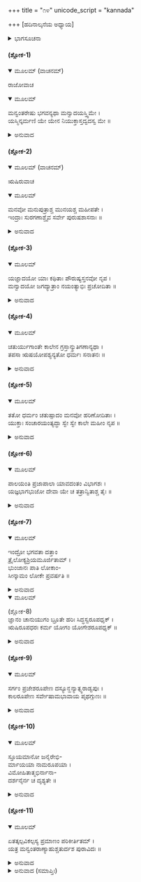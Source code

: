 +++
title = "೧೪"
unicode_script = "kannada"

+++
[ಹದಿನಾಲ್ಕನೆಯ ಅಧ್ಯಾಯ]



<details><summary>ಭಾಗಸೂಚನಾ</summary>

ಮನುವೇ ಮೊದಲಾದವರ ಕರ್ತವ್ಯ ನಿರೂಪಣೆ
</details>

#### (ಶ್ಲೋಕ-1)


<details open><summary>ಮೂಲಮ್ (ವಾಚನಮ್)</summary>

ರಾಜೋವಾಚ
</details>

<details open><summary>ಮೂಲಮ್</summary>

ಮನ್ವಂತರೇಷು ಭಗವನ್ಯಥಾ ಮನ್ವಾದಯಸ್ತ್ವಿಮೇ ।  
ಯಸ್ಮಿನ್ಕರ್ಮಣಿ ಯೇ ಯೇನ ನಿಯುಕ್ತಾಸ್ತದ್ವದಸ್ವ ಮೇ ॥
</details>

<details><summary>ಅನುವಾದ</summary>

ಪರೀಕ್ಷಿದ್ರಾಜನು ಕೇಳಿದನು — ಪೂಜ್ಯರೇ! ತಾವು ವರ್ಣಿಸಿದ ಈ ಮನುಗಳು, ಮನುಪುತ್ರರು, ಸಪ್ತರ್ಷಿಗಳು ತಮ್ಮ-ತಮ್ಮ ಮನ್ವಂತರಗಳಲ್ಲಿ ಯಾರಿಂದ ನಿಯುಕ್ತರಾಗುತ್ತಾರೆ? ಯಾವ-ಯಾವ ಕರ್ಮಗಳನ್ನು ಹೇಗೇಗೆ ಮಾಡುತ್ತಾರೆ? ಇದನ್ನು ತಾವು ದಯಮಾಡಿ ನನಗೆ ಹೇಳುವವರಾಗಿರಿ. ॥1॥
</details>

#### (ಶ್ಲೋಕ-2)


<details open><summary>ಮೂಲಮ್ (ವಾಚನಮ್)</summary>

ಋಷಿರುವಾಚ
</details>

<details open><summary>ಮೂಲಮ್</summary>

ಮನವೋ ಮನುಪುತ್ರಾಶ್ಚ ಮುನಯಶ್ಚ ಮಹೀಪತೇ ।  
ಇಂದ್ರಾಃ ಸುರಗಣಾಶ್ಚೈವ ಸರ್ವೇ ಪುರುಷಶಾಸನಾಃ ॥
</details>

<details><summary>ಅನುವಾದ</summary>

ಶ್ರೀಶುಕಮಹಾಮುನಿಗಳು ಹೇಳುತ್ತಾರೆ — ಎಲೈ ಪರೀಕ್ಷಿತನೇ! ಮನುಗಳನ್ನು, ಮನುಪುತ್ರರನ್ನು, ಸಪ್ತರ್ಷಿಗಳನ್ನು, ದೇವತೆಗಳನ್ನು, ಇಂದ್ರನನ್ನು ನಿಯುಕ್ತಗೊಳಿಸುವವನು ಸ್ವತಃ ಭಗವಂತನೇ ಆಗಿರುವನು.॥2॥
</details>

#### (ಶ್ಲೋಕ-3)


<details open><summary>ಮೂಲಮ್</summary>

ಯಜ್ಞಾದಯೋ ಯಾಃ ಕಥಿತಾಃ ಪೌರುಷ್ಯಸ್ತನವೋ ನೃಪ ।  
ಮನ್ವಾದಯೋ ಜಗದ್ಯಾತ್ರಾಂ ನಯಂತ್ಯಾಭಿಃ ಪ್ರಚೋದಿತಾ ॥
</details>

<details><summary>ಅನುವಾದ</summary>

ರಾಜನೇ! ಯಜ್ಞ ಪುರುಷನೇ ಮೊದಲಾದ ಭಗವಂತನ ಅಂಶಾವತಾರಗಳನ್ನು ನಾನು ಹೇಳಿರುವೆನಲ್ಲ. ಅವುಗಳ ಪ್ರೇರಣೆಯಿಂದಲೇ ಮನುವೇ ಮೊದಲಾದವರು ಲೋಕದ ರಕ್ಷಣೆಯ ಕಾರ್ಯವನ್ನು ನಿರ್ವಹಿಸುತ್ತಾರೆ.॥3॥
</details>

#### (ಶ್ಲೋಕ-4)


<details open><summary>ಮೂಲಮ್</summary>

ಚತುರ್ಯುಗಾಂತೇ ಕಾಲೇನ ಗ್ರಸ್ತಾನ್ಶ್ರುತಿಗಣಾನ್ಯಥಾ ।  
ತಪಸಾ ಋಷಯೋಪಶ್ಯನ್ಯತೋ ಧರ್ಮಃ ಸನಾತನಃ ॥
</details>

<details><summary>ಅನುವಾದ</summary>

ಕೃತ, ತ್ರೇತ, ದ್ವಾಪರ, ಕಲಿಗಳೆಂಬ ಚತುರ್ಯುಗಗಳ ಅಂತ್ಯದಲ್ಲಿ ಕಾಲಾನುಗುಣವಾಗಿ ನಷ್ಟವಾದ ವೇದಗಳನ್ನು ಸಪ್ತರ್ಷಿಗಳು ತಮ್ಮ ತಪಸ್ಸಿನಿಂದ ಪುನಃ ಕಂಡುಕೊಳ್ಳುವರು. ಆ ವೇದಗಳ ಸಮೂಹದಿಂದಲೇ ಸನಾತನ ಧರ್ಮದ ರಕ್ಷಣೆಯಾಗುತ್ತದೆ.॥4॥
</details>

#### (ಶ್ಲೋಕ-5)


<details open><summary>ಮೂಲಮ್</summary>

ತತೋ ಧರ್ಮಂ ಚತುಷ್ಪಾದಂ ಮನವೋ ಹರಿಣೋದಿತಾಃ ।  
ಯುಕ್ತಾಃ ಸಂಚಾರಯಂತ್ಯದ್ಧಾ ಸ್ವೇ ಸ್ವೇ ಕಾಲೇ ಮಹೀಂ ನೃಪ ॥
</details>

<details><summary>ಅನುವಾದ</summary>

ರಾಜೇಂದ್ರಾ! ಭಗವಂತನ ಪ್ರೇರಣೆಯಿಂದ ತಮ್ಮ-ತಮ್ಮ ಮನ್ವಂತರಗಳಲ್ಲಿ ಪ್ರಯತ್ನಪೂರ್ವಕ ಎಲ್ಲ ಮನುಗಳು ಪೃಥಿವಿಯಲ್ಲಿ ನಾಲ್ಕು ಚರಣಗಳಿಂದಲೂ ಪರಿಪೂರ್ಣವಾದ ಧರ್ಮದ ಅನುಷ್ಠಾನವನ್ನು ಮಾಡಿಸುತ್ತಾರೆ.॥5॥
</details>

#### (ಶ್ಲೋಕ-6)


<details open><summary>ಮೂಲಮ್</summary>

ಪಾಲಯಂತಿ ಪ್ರಜಾಪಾಲಾ ಯಾವದಂತಂ ವಿಭಾಗಶಃ ।  
ಯಜ್ಞಭಾಗಭುಜೋ ದೇವಾ ಯೇ ಚ ತತ್ರಾನ್ವಿತಾಶ್ಚ ತೈಃ ॥
</details>

<details><summary>ಅನುವಾದ</summary>

ಮನುಪುತ್ರರು ಆಯಾಮನ್ವಂತರದ ಕಡೆಯವರೆಗೂ ಕಾಲ-ದೇಶಗಳನ್ನು ವಿಭಾಗಿಸಿಕೊಂಡು ಪ್ರಜಾಪಾಲನೆಯನ್ನೂ, ಧರ್ಮದ ರಕ್ಷಣೆಯನ್ನೂ ಮಾಡುತ್ತಿರುತ್ತಾರೆ. ಪಂಚಮಹಾಯಜ್ಞಗಳಲ್ಲಿ ಭೋಕ್ತೃಗಳಾದ ಋಷಿಗಳೂ, ಪಿತೃಗಳೂ, ಭೂತಗಳೂ, ಮನುಷ್ಯರೂ ಇವರೊಡನೆ ದೇವತೆಗಳೂ ಆಯಾ ಮನ್ವಂತರದಲ್ಲಿ ನಡೆಯುವ ಯಜ್ಞಗಳ ಹವಿರ್ಭಾಗಗಳನ್ನು ಸ್ವೀಕರಿಸುತ್ತಾರೆ.॥6॥
</details>

#### (ಶ್ಲೋಕ-7)


<details open><summary>ಮೂಲಮ್</summary>

ಇಂದ್ರೋ ಭಗವತಾ ದತ್ತಾಂ  
ತ್ರೈಲೋಕ್ಯಶ್ರಿಯಮೂರ್ಜಿತಾಮ್ ।  
ಭುಂಜಾನಃ ಪಾತಿ ಲೋಕಾಂ-  
ಸೀನ್ಕಾಮಂ ಲೋಕೇ ಪ್ರವರ್ಷತಿ ॥
</details>

<details><summary>ಅನುವಾದ</summary>

ಇಂದ್ರನು ಭಗವಂತನಿಂದ ಕೊಡಲ್ಪಟ್ಟ ಸಂಪತ್ಸಮೃದ್ಧವಾದ ಮೂರು ಲೋಕಗಳ ಐಶ್ವರ್ಯವನ್ನೂ ಉಪಭೋಗಿಸುತ್ತಾ ಪ್ರಜೆಯ ಪಾಲನೆಯನ್ನು ಮಾಡುತ್ತಾನೆ. ಪ್ರಪಂಚದಲ್ಲಿ ಯಥೇಷ್ಟವಾಗಿ ಮಳೆಗರೆಯುವ ಅಧಿಕಾರವು ಇಂದ್ರನಿಗೇ ಇದೆ.॥7॥
</details>

<details open><summary>ಮೂಲಮ್</summary>

(ಶ್ಲೋಕ-8)  
ಜ್ಞಾನಂ ಚಾನುಯುಗಂ ಬ್ರೂತೇ ಹರಿಃ ಸಿದ್ಧಸ್ವರೂಪಧೃಕ್ ।  
ಋಷಿರೂಪಧರಃ ಕರ್ಮ ಯೋಗಂ ಯೋಗೇಶರೂಪಧೃಕ್ ॥
</details>

<details><summary>ಅನುವಾದ</summary>

ಭಗವಂತನು ಪ್ರತಿ ಯುಗ-ಯುಗಗಳಲ್ಲಿ ಸನಕಾದಿ ಸಿದ್ಧರ ರೂಪಗಳನ್ನು ಧರಿಸಿ ಜ್ಞಾನವನ್ನೂ, ಯಾಜ್ಞವಲ್ಕ್ಯಾದಿ ಋಷಿಗಳ ರೂಪದಿಂದ ಕರ್ತವ್ಯವನ್ನೂ, ದತ್ತಾತ್ರೇಯಾದಿ ಯೋಗೇಶ್ವರರ ರೂಪದಿಂದ ಯೋಗವನ್ನೂ ಉಪದೇಶ ಮಾಡುತ್ತಾನೆ.॥8॥
</details>

#### (ಶ್ಲೋಕ-9)


<details open><summary>ಮೂಲಮ್</summary>

ಸರ್ಗಂ ಪ್ರಜೇಶರೂಪೇಣ ದಸ್ಯೂನ್ಹನ್ಯಾತ್ಸ್ವರಾಡ್ವಪುಃ ।  
ಕಾಲರೂಪೇಣ ಸರ್ವೇಷಾಮಭಾವಾಯ ಪೃಥಗ್ಗುಣಃ ॥
</details>

<details><summary>ಅನುವಾದ</summary>

ಅವನು ಮರೀಚಿಯೇ ಮುಂತಾದ ಪ್ರಜಾಪತಿಗಳ ರೂಪದಿಂದ ಸೃಷ್ಟಿಯ ವಿಸ್ತಾರವನ್ನು ಮಾಡುತ್ತಾನೆ. ಸಾಮ್ರಾಟನ ರೂಪದಿಂದ ದಸ್ಯುಗಳನ್ನು ಸಂಹರಿಸುತ್ತಾನೆ. ಶೀತೋಷ್ಣವೇ ಮೊದಲಾದ ವಿಭಿನ್ನ ಗುಣಗಳನ್ನು ಧರಿಸಿ ಕಾಲರೂಪದಿಂದ ಎಲ್ಲರನ್ನು ಸಂಹಾರದ ಕಡೆಗೆ ಒಯ್ಯುವನು.॥9॥
</details>

#### (ಶ್ಲೋಕ-10)


<details open><summary>ಮೂಲಮ್</summary>

ಸ್ತೂಯಮಾನೋ ಜನೈರೇಭಿ-  
ರ್ಮಾಯಯಾ ನಾಮರೂಪಯಾ ।  
ವಿಮೋಹಿತಾತ್ಮಭಿರ್ನಾನಾ-  
ದರ್ಶನೈರ್ನ ಚ ದೃಶ್ಯತೇ ॥
</details>

<details><summary>ಅನುವಾದ</summary>

ನಾಮ ಮತ್ತು ರೂಪಗಳ ಮಾಯೆಯಿಂದ ಪ್ರಾಣಿಗಳ ಬುದ್ಧಿಯು ವಿಮೂಢವಾಗಿಬಿಟ್ಟಿದೆ. ಈ ಕಾರಣದಿಂದಲೇ ಅನೇಕ ಪ್ರಕಾರದ ದರ್ಶನ ಶಾಸ್ತ್ರಗಳ ಮೂಲಕ ಭಗವಂತನ ಮಹಿಮೆಯನ್ನೇ ಕೀರ್ತಿಸುತ್ತಿದ್ದರೂ ಅವನ ವಾಸ್ತವಿಕ ಸ್ವರೂಪವನ್ನು ತಿಳಿಯದೇ ಹೋಗುವರು.॥10॥
</details>

#### (ಶ್ಲೋಕ-11)


<details open><summary>ಮೂಲಮ್</summary>

ಏತತ್ಕಲ್ಪವಿಕಲ್ಪಸ್ಯ ಪ್ರಮಾಣಂ ಪರಿಕೀರ್ತಿತಮ್ ।  
ಯತ್ರ ಮನ್ವಂತರಾಣ್ಯಾಹುಶ್ಚತುರ್ದಶ ಪುರಾವಿದಃ ॥
</details>

<details><summary>ಅನುವಾದ</summary>

ಪರೀಕ್ಷಿತನೇ! ಹೀಗೆ ನಾನು ನಿನಗೆ ಮಹಾಕಲ್ಪ ಮತ್ತು ಅವಾಂತರ ಕಲ್ಪದ ಪರಿಮಾಣವನ್ನು ಹೇಳಿದೆ. ಪುರಾಣ ತತ್ತ್ವ ವನ್ನು ಬಲ್ಲ ವಿದ್ವಾಂಸರು ಪ್ರತಿಯೊಂದು ಅವಾಂತರ ಕಲ್ಪದಲ್ಲಿ ಹದಿನಾಲ್ಕು ಮನ್ವಂತರಗಳನ್ನು ಹೇಳಿರುವರು.॥11॥
</details>

<details><summary>ಅನುವಾದ (ಸಮಾಪ್ತಿಃ)</summary>

ಹದಿನಾಲ್ಕನೆಯ ಅಧ್ಯಾಯವು ಮುಗಿಯಿತು. ॥14॥  
ಇತಿ ಶ್ರೀಮದ್ಭಾಗವತೇ ಮಹಾಪುರಾಣೇ ಪಾರಮಹಂಸ್ಯಾಂ ಸಂಹಿತಾಯಾಂ ಅಷ್ಟಮ ಸ್ಕಂಧೇ ಚತುರ್ದಶೋಧ್ಯಾಯಃ  ॥14॥
</details>
